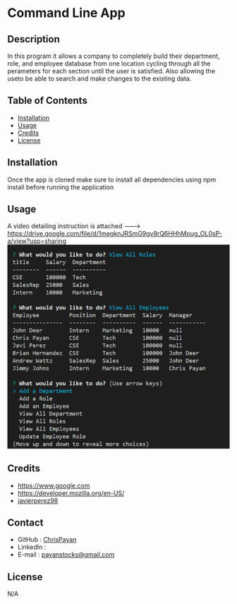 # Command Line App

## Description
In this program it allows a company to completely build their department, role, and employee database from one location cycling through all the perameters for each section until the user is satisfied. Also allowing the useto be able to search and make changes to the existing data.

## Table of Contents
- [Installation](#installation)
- [Usage](#usage)
- [Credits](#credits)
- [License](#license)
## Installation
Once the app is cloned make sure to install all dependencies using npm install before running the application
## Usage
A video detailing instruction is attached ---> https://drive.google.com/file/d/1megknJRSmG9gv8rQ6HHhMoug_OL0sP-a/view?usp=sharing
  ![item](samples/Capture.PNG)
## Credits

- https://www.google.com
- https://developer.mozilla.org/en-US/
- [javierperez98](https://github.com/javierperez98)

## Contact
* GitHub : [ChrisPayan](https://github.com/ChrisPayan)
* LinkedIn : 
* E-mail : [payanstocks@gmail.com](payanstocks@gmail.com)

## License
N/A
